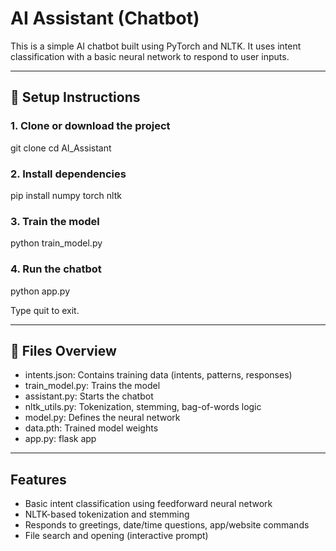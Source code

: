 # AI Assistant (Chatbot)

This is a simple AI chatbot built using PyTorch and NLTK. It uses intent classification with a basic neural network to respond to user inputs.

---

## 🔧 Setup Instructions

### 1. Clone or download the project
git clone 
cd AI_Assistant

### 2. Install dependencies
pip install numpy torch nltk

### 3. Train the model
python train_model.py

### 4. Run the chatbot
python app.py

Type quit to exit.

---

## 📁 Files Overview

- intents.json: Contains training data (intents, patterns, responses)
- train_model.py: Trains the model
- assistant.py: Starts the chatbot
- nltk_utils.py: Tokenization, stemming, bag-of-words logic
- model.py: Defines the neural network
- data.pth: Trained model weights
- app.py: flask app

---

## Features

- Basic intent classification using feedforward neural network
- NLTK-based tokenization and stemming
- Responds to greetings, date/time questions, app/website commands
- File search and opening (interactive prompt)



